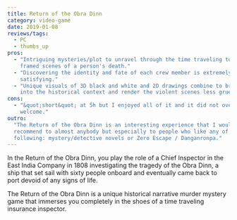 ```yaml
---
title: Return of the Obra Dinn
category: video-game
date: 2019-01-08
reviews/tags:
  - PC
  - thumbs_up
pros:
  - "Intriguing mysteries/plot to unravel through the time traveling to freeze
    framed scenes of a person's death."
  - "Discovering the identity and fate of each crew member is extremely
    satisfying."
  - "Unique visuals of 3D black and white and 2D drawings combine to bring you
    into the historical context and render the violent scenes less gruesome."
cons:
  - "&quot;short&quot; at 5h but I enjoyed all of it and it did not overstay its
    welcome."
outro:
  "The Return of the Obra Dinn is an interesting experience that I would
  recommend to almost anybody but especially to people who like any of the
  following: mystery/detective novels or Zero Escape / Danganronpa."
---
```


In the Return of the Obra Dinn, you play the role of a Chief Inspector in the
East India Company in 1808 investigating the tragedy of the Obra Dinn, a ship
that set sail with sixty people onboard and eventually came back to port devoid
of any signs of life.

The Return of the Obra Dinn is a unique historical narrative murder mystery game
that immerses you completely in the shoes of a time traveling insurance
inspector.
